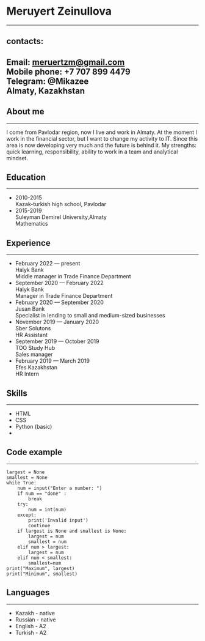 # Meruyert Zeinullova
-------------------------
## contacts:
Email: meruertzm@gmail.com  
Mobile phone: +7 707 899 4479\
Telegram: @Mikazee\
Almaty, Kazakhstan
------------------------

## About me
-----------
I come from Pavlodar region, now I live and work in Almaty.
At the moment I work in the financial sector, but I want to change my activity to IT. 
Since this area is now developing very much and the future is behind it.
My strengths: quick learning, responsibility, ability to work in a team and analytical mindset.

## Education
-----------
- 2010-2015\
Kazak-turkish high school, Pavlodar
- 2015-2019\
Suleyman Demirel University,Almaty\
Mathematics

## Experience
------------
- February 2022 — present\
Halyk Bank\
Middle manager in Trade Finance Department
- September 2020 — February 2022\
Halyk Bank\
Manager in Trade Finance Department
- February 2020 — September 2020\
Jusan Bank\
Specialist in lending to small and medium-sized businesses
- November 2019 — January 2020\
Sber Solutons\
HR Assistant
- September 2019 — October 2019\
TOO Study Hub\
Sales manager
- February 2019 — March 2019\
Efes Kazakhstan\
HR Intern

## Skills
-------------
- HTML
- CSS
- Python (basic)
- 

## Code example
-------------
```
largest = None
smallest = None
while True:
    num = input("Enter a number: ")
    if num == "done" : 
        break
    try:
        num = int(num)
    except:
        print('Invalid input')
        continue
    if largest is None and smallest is None:
        largest = num
        smallest = num
    elif num > largest:
        largest = num
    elif num < smallest:
        smallest=num
print("Maximum", largest)
print("Minimum", smallest)
```
## Languages
-------------
- Kazakh - native
- Russian - native
- English - A2
- Turkish - A2
